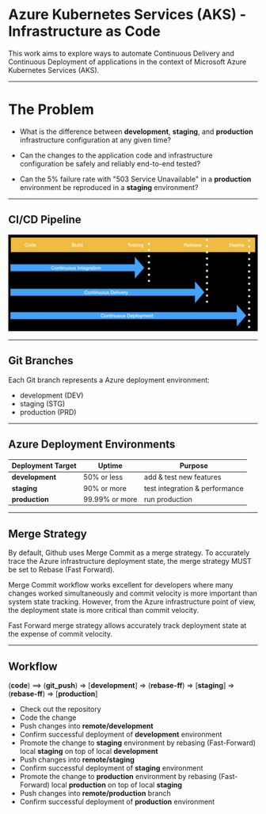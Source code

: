 # Azure Kubernetes Services (AKS) - Infrastructure as Code

This work aims to explore ways to automate Continuous Delivery and Continuous Deployment of applications in the context of Microsoft Azure Kubernetes Services (AKS).

---

# The Problem

- What is the difference between **development**, **staging**, and **production** infrastructure configuration at any given time?

- Can the changes to the application code and infrastructure configuration be safely and reliably end-to-end tested?

- Can the 5% failure rate with "503 Service Unavailable" in a **production** environment be reproduced in a **staging** environment?

---

## CI/CD Pipeline

![CI/CD Pipeline](cicd.png)

---

## Git Branches

Each Git branch represents a Azure deployment environment:
- development (DEV)
- staging (STG)
- production (PRD)

---

## Azure Deployment Environments

| Deployment Target | Uptime         | Purpose                        |
| ----------------- | -------------- | ------------------------------ |
| **development**   | 50% or less    | add & test new features        |
| **staging**       | 90% or more    | test integration & performance |
| **production**    | 99.99% or more | run production                 |

---

## Merge Strategy

By default, Github uses Merge Commit as a merge strategy. To accurately trace the Azure infrastructure deployment state, the merge strategy MUST be set to Rebase (Fast Forward).

Merge Commit workflow works excellent for developers where many changes worked simultaneously and commit velocity is more important than system state tracking. However, from the Azure infrastructure point of view, the deployment state is more critical than commit velocity.

Fast Forward merge strategy allows accurately track deployment state at the expense of commit velocity.

---

## Workflow

(**code**) ==> (**git_push**) => [**development**] => (**rebase-ff**) => [**staging**] => (**rebase-ff**) => [**production**]

- Check out the repository
- Code the change
- Push changes into **remote/development**
- Confirm successful deployment of **development** environment
- Promote the change to **staging** environment by rebasing (Fast-Forward) local **staging** on top of local **development**
- Push changes into **remote/staging**
- Confirm successful deployment of **staging** environment
- Promote the change to **production** environment by rebasing (Fast-Forward) local **production** on top of local **staging**
- Push changes into **remote/production** branch
- Confirm successful deployment of **production** environment
